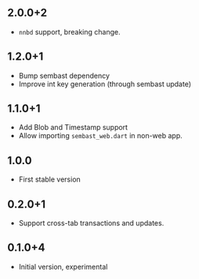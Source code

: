 ## 2.0.0+2

- `nnbd` support, breaking change.

## 1.2.0+1

- Bump sembast dependency
- Improve int key generation (through sembast update)

## 1.1.0+1

- Add Blob and Timestamp support
- Allow importing `sembast_web.dart` in non-web app.

## 1.0.0

- First stable version

## 0.2.0+1

- Support cross-tab transactions and updates.

## 0.1.0+4

- Initial version, experimental
